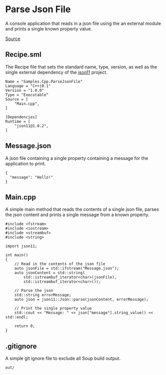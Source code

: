 #  Parse Json File
A console application that reads in a json file using the an external module and prints a single known property value.

[Source](https://github.com/SoupBuild/Soup/tree/main/Samples/Cpp/ParseJsonFile)

## Recipe.sml
The Recipe file that sets the standard name, type, version, as well as the single external dependency of the [json11](https://github.com/dropbox/json11) project.
```
Name = "Samples.Cpp.ParseJsonFile"
Language = "C++|0.1"
Version = "1.0.0"
Type = "Executable"
Source = [
    "Main.cpp",
]

[Dependencies]
Runtime = [
    "json11@1.0.2",
]
```

## Message.json
A json file containing a single property containing a message for the application to print.
```
{
  "message": "Hello!"
}
```

## Main.cpp
A simple main method that reads the contents of a single json file, parses the json content and prints a single message from a known property.
```
#include <fstream>
#include <iostream>
#include <streambuf>
#include <string>

import json11;

int main()
{
    // Read in the contents of the json file
    auto jsonFile = std::ifstream("Message.json");
    auto jsonContent = std::string(
        std::istreambuf_iterator<char>(jsonFile),
        std::istreambuf_iterator<char>());

    // Parse the json
    std::string errorMessage;
    auto json = json11::Json::parse(jsonContent, errorMessage);

    // Print the single property value
    std::cout << "Message: " << json["message"].string_value() << std::endl;

    return 0;
}
```

## .gitignore
A simple git ignore file to exclude all Soup build output.
```
out/
```
